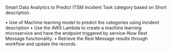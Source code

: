 Smart Data Analytics to Predict ITSM Incident Task category based on Short description. 

•	Use of Machine learning model to predict the categories using incident description
•	Use the AWS Lambda to create a machine learning microservice and have the endpoint triggered by service-Now Rest Message functionality.
•	Retrieve the Rest Message results through workflow and update the records.
